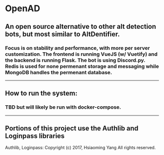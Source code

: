 # OpenAD
## An open source alternative to other alt detection bots, but most similar to AltDentifier.
### Focus is on stability and performance, with more per server customization. The frontend is running VueJS (w/ Vuetify) and the backend is running Flask. The bot is using Discord.py. Redis is used for none permenant storage and messaging while MongoDB handles the permenant database.

___

## How to run the system:
### TBD but will likely be run with docker-compose.

___

## Portions of this project use the Authlib and Loginpass libraries

Authlib, Loginpass:
Copyright (c) 2017, Hsiaoming Yang
All rights reserved.




